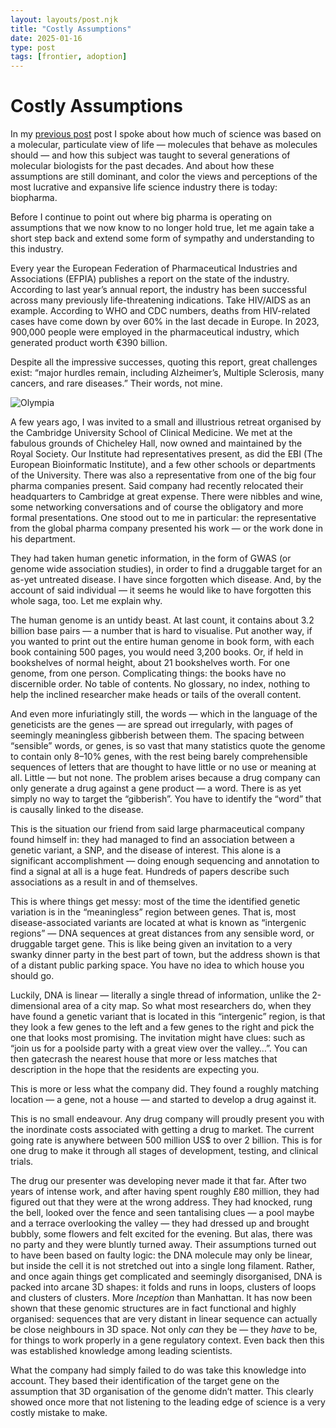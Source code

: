 ```yaml
---
layout: layouts/post.njk
title: "Costly Assumptions"
date: 2025-01-16
type: post
tags: [frontier, adoption]
---
```


# Costly Assumptions

In my [previous post](http://localhost:8080/posts/154269344.confessions-of-a-molecular-biologist/) post I spoke about how much of science was based on a molecular, particulate view of life — molecules that behave as molecules should — and how this subject was taught to several generations of molecular biologists for the past decades. And about how these assumptions are still dominant, and color the views and perceptions of the most lucrative and expansive life science industry there is today: biopharma.

Before I continue to point out where big pharma is operating on assumptions that we now know to no longer hold true, let me again take a short step back and extend some form of sympathy and understanding to this industry.

Every year the European Federation of Pharmaceutical Industries and Associations (EFPIA) publishes a report on the state of the industry. According to last year’s annual report, the industry has been successful across many previously life-threatening indications. Take HIV/AIDS as an example. According to WHO and CDC numbers, deaths from HIV-related cases have come down by over 60% in the last decade in Europe. In 2023, 900,000 people were employed in the pharmaceutical industry, which generated product worth €390 billion.

Despite all the impressive successes, quoting this report, great challenges exist: “major hurdles remain, including Alzheimer’s, Multiple Sclerosis, many cancers, and rare diseases.” Their words, not mine.


![Olympia](/images/house.jpg)


A few years ago, I was invited to a small and illustrious retreat organised by the Cambridge University School of Clinical Medicine. We met at the fabulous grounds of Chicheley Hall, now owned and maintained by the Royal Society. Our Institute had representatives present, as did the EBI (The European Bioinformatic Institute), and a few other schools or departments of the University. There was also a representative from one of the big four pharma companies present. Said company had recently relocated their headquarters to Cambridge at great expense. There were nibbles and wine, some networking conversations and of course the obligatory and more formal presentations. One stood out to me in particular: the representative from the global pharma company presented his work — or the work done in his department.

They had taken human genetic information, in the form of GWAS (or genome wide association studies), in order to find a druggable target for an as-yet untreated disease. I have since forgotten which disease. And, by the account of said individual — it seems he would like to have forgotten this whole saga, too. Let me explain why.

The human genome is an untidy beast. At last count, it contains about 3.2 billion base pairs — a number that is hard to visualise. Put another way, if you wanted to print out the entire human genome in book form, with each book containing 500 pages, you would need 3,200 books. Or, if held in bookshelves of normal height, about 21 bookshelves worth. For one genome, from one person. Complicating things: the books have no discernible order. No table of contents. No glossary, no index, nothing to help the inclined researcher make heads or tails of the overall content.

And even more infuriatingly still, the words — which in the language of the geneticists are the genes — are spread out irregularly, with pages of seemingly meaningless gibberish between them. The spacing between “sensible” words, or genes, is so vast that many statistics quote the genome to contain only 8–10% genes, with the rest being barely comprehensible sequences of letters that are thought to have little or no use or meaning at all. Little — but not none. The problem arises because a drug company can only generate a drug against a gene product — a word. There is as yet simply no way to target the “gibberish”. You have to identify the “word” that is causally linked to the disease.

This is the situation our friend from said large pharmaceutical company found himself in: they had managed to find an association between a genetic variant, a SNP, and the disease of interest. This alone is a significant accomplishment — doing enough sequencing and annotation to find a signal at all is a huge feat. Hundreds of papers describe such associations as a result in and of themselves.

This is where things get messy: most of the time the identified genetic variation is in the “meaningless” region between genes. That is, most disease-associated variants are located at what is known as “intergenic regions” — DNA sequences at great distances from any sensible word, or druggable target gene. This is like being given an invitation to a very swanky dinner party in the best part of town, but the address shown is that of a distant public parking space. You have no idea to which house you should go.

Luckily, DNA is linear — literally a single thread of information, unlike the 2-dimensional area of a city map. So what most researchers do, when they have found a genetic variant that is located in this “intergenic” region, is that they look a few genes to the left and a few genes to the right and pick the one that looks most promising. The invitation might have clues: such as “join us for a poolside party with a great view over the valley…”. You can then gatecrash the nearest house that more or less matches that description in the hope that the residents are expecting you.

This is more or less what the company did. They found a roughly matching location — a gene, not a house — and started to develop a drug against it.

This is no small endeavour. Any drug company will proudly present you with the inordinate costs associated with getting a drug to market. The current going rate is anywhere between 500 million US$ to over 2 billion. This is for one drug to make it through all stages of development, testing, and clinical trials.

The drug our presenter was developing never made it that far. After two years of intense work, and after having spent roughly £80 million, they had figured out that they were at the wrong address. They had knocked, rung the bell, looked over the fence and seen tantalising clues — a pool maybe and a terrace overlooking the valley — they had dressed up and brought bubbly, some flowers and felt excited for the evening. But alas, there was no party and they were bluntly turned away. Their assumptions turned out to have been based on faulty logic: the DNA molecule may only be linear, but inside the cell it is not stretched out into a single long filament. Rather, and once again things get complicated and seemingly disorganised, DNA is packed into arcane 3D shapes: it folds and runs in loops, clusters of loops and clusters of clusters. More *Inception* than Manhattan. It has now been shown that these genomic structures are in fact functional and highly organised: sequences that are very distant in linear sequence can actually be close neighbours in 3D space. Not only *can* they be — they *have* to be, for things to work properly in a gene regulatory context. Even back then this was established knowledge among leading scientists.

What the company had simply failed to do was take this knowledge into account. They based their identification of the target gene on the assumption that 3D organisation of the genome didn’t matter. This clearly showed once more that not listening to the leading edge of science is a very costly mistake to make.
